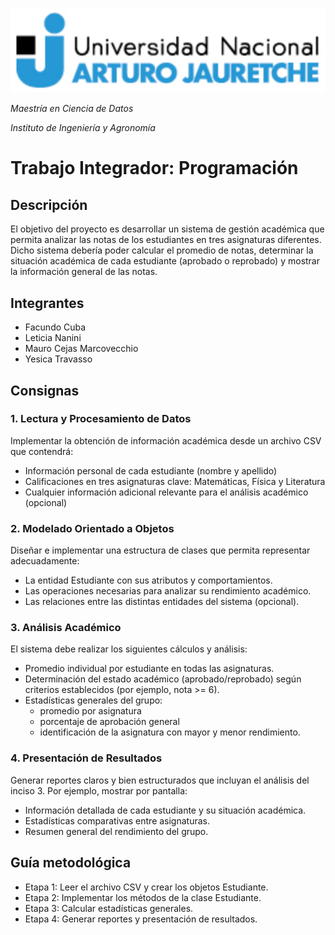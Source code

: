 ![](imagenes/unaj_logo.png)

*Maestría en Ciencia de Datos*

*Instituto de Ingeniería y Agronomía*

# Trabajo Integrador: Programación

## Descripción

El objetivo del proyecto es desarrollar un sistema de gestión académica que permita analizar las notas de los estudiantes en tres asignaturas diferentes. Dicho sistema debería poder calcular el promedio de notas, determinar la situación académica de cada estudiante (aprobado o reprobado) y mostrar la información general de las notas. 

## Integrantes

- Facundo Cuba
- Leticia Nanini
- Mauro Cejas Marcovecchio
- Yesica Travasso

## Consignas

### 1. Lectura y Procesamiento de Datos

Implementar la obtención de información académica desde un archivo CSV que contendrá:
- Información personal de cada estudiante (nombre y apellido)
- Calificaciones en tres asignaturas clave: Matemáticas, Física y Literatura
- Cualquier información adicional relevante para el análisis académico (opcional)

### 2. Modelado Orientado a Objetos

Diseñar e implementar una estructura de clases que permita representar adecuadamente:

- La entidad Estudiante con sus atributos y comportamientos.
- Las operaciones necesarias para analizar su rendimiento académico.
- Las relaciones entre las distintas entidades del sistema (opcional).

### 3. Análisis Académico

El sistema debe realizar los siguientes cálculos y análisis:
- Promedio individual por estudiante en todas las asignaturas.
- Determinación del estado académico (aprobado/reprobado) según criterios establecidos (por ejemplo, nota >= 6).
- Estadísticas generales del grupo:
    - promedio por asignatura
    - porcentaje de aprobación general
    - identificación de la asignatura con mayor y menor rendimiento.

### 4. Presentación de Resultados

Generar reportes claros y bien estructurados que incluyan el análisis del inciso 3. Por ejemplo, mostrar por pantalla:

- Información detallada de cada estudiante y su situación académica.
- Estadísticas comparativas entre asignaturas.
- Resumen general del rendimiento del grupo.

## Guía metodológica

- Etapa 1: Leer el archivo CSV y crear los objetos Estudiante.
- Etapa 2: Implementar los métodos de la clase Estudiante.
- Etapa 3: Calcular estadísticas generales.
- Etapa 4: Generar reportes y presentación de resultados.

